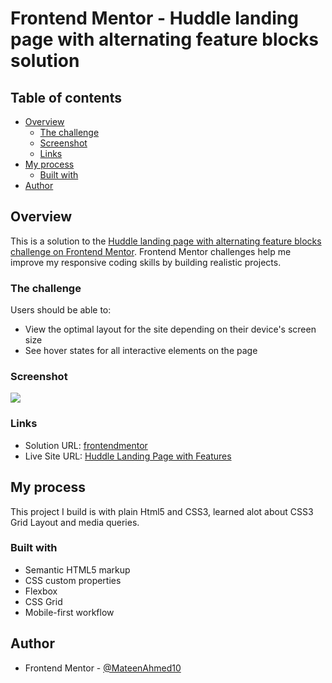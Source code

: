 # Frontend Mentor - Huddle landing page with alternating feature blocks solution

## Table of contents

- [Overview](#overview)
  - [The challenge](#the-challenge)
  - [Screenshot](#screenshot)
  - [Links](#links)
- [My process](#my-process)
  - [Built with](#built-with)
- [Author](#author)

## Overview

This is a solution to the [Huddle landing page with alternating feature blocks challenge on Frontend Mentor](https://www.frontendmentor.io/challenges/huddle-landing-page-with-alternating-feature-blocks-5ca5f5981e82137ec91a5100). Frontend Mentor challenges help me improve my responsive coding skills by building realistic projects. 

### The challenge

Users should be able to:

- View the optimal layout for the site depending on their device's screen size
- See hover states for all interactive elements on the page

### Screenshot

![](./screenshot.jpg)

### Links

- Solution URL: [frontendmentor](https://www.frontendmentor.io/solutions/resposive-landing-page-using-css3-flexbox-and-grid-layout-4uK34w5wmb)
- Live Site URL: [Huddle Landing Page with Features](https://huddle-landing-page-features-107341.netlify.app/)

## My process

This project I build is with plain Html5 and CSS3,
learned alot about CSS3 Grid Layout and media queries.

### Built with

- Semantic HTML5 markup
- CSS custom properties
- Flexbox
- CSS Grid
- Mobile-first workflow

## Author

- Frontend Mentor - [@MateenAhmed10](https://www.frontendmentor.io/profile/MateenAhmed10)
